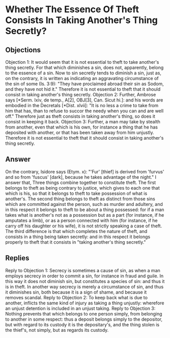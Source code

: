# Whether The Essence Of Theft Consists In Taking Another's Thing Secretly?
## Objections
Objection 1: It would seem that it is not essential to theft to take another's thing secretly. For that which diminishes a sin, does not, apparently, belong to the essence of a sin. Now to sin secretly tends to diminish a sin, just as, on the contrary, it is written as indicating an aggravating circumstance of the sin of some (Is. 3:9): "They have proclaimed abroad their sin as Sodom, and they have not hid it." Therefore it is not essential to theft that it should consist in taking another's thing secretly.
Objection 2: Further, Ambrose says [*Serm. lxiv, de temp., A[2], OBJ[3], Can. Sicut hi.]: and his words are embodied in the Decretals [*Dist. xlvii]: "It is no less a crime to take from him that has, than to refuse to succor the needy when you can and are well off." Therefore just as theft consists in taking another's thing, so does it consist in keeping it back.
Objection 3: Further, a man may take by stealth from another, even that which is his own, for instance a thing that he has deposited with another, or that has been taken away from him unjustly. Therefore it is not essential to theft that it should consist in taking another's thing secretly.
## Answer
On the contrary, Isidore says (Etym. x): "'Fur' [thief] is derived from 'furvus' and so from 'fuscus' [dark], because he takes advantage of the night."
I answer that, Three things combine together to constitute theft. The first belongs to theft as being contrary to justice, which gives to each one that which is his, so that it belongs to theft to take possession of what is another's. The second thing belongs to theft as distinct from those sins which are committed against the person, such as murder and adultery, and in this respect it belongs to theft to be about a thing possessed: for if a man takes what is another's not as a possession but as a part (for instance, if he amputates a limb), or as a person connected with him (for instance, if he carry off his daughter or his wife), it is not strictly speaking a case of theft. The third difference is that which completes the nature of theft, and consists in a thing being taken secretly: and in this respect it belongs properly to theft that it consists in "taking another's thing secretly."
## Replies
Reply to Objection 1: Secrecy is sometimes a cause of sin, as when a man employs secrecy in order to commit a sin, for instance in fraud and guile. In this way it does not diminish sin, but constitutes a species of sin: and thus it is in theft. In another way secrecy is merely a circumstance of sin, and thus it diminishes sin, both because it is a sign of shame, and because it removes scandal.
Reply to Objection 2: To keep back what is due to another, inflicts the same kind of injury as taking a thing unjustly: wherefore an unjust detention is included in an unjust taking.
Reply to Objection 3: Nothing prevents that which belongs to one person simply, from belonging to another in some respect: thus a deposit belongs simply to the depositor, but with regard to its custody it is the depositary's, and the thing stolen is the thief's, not simply, but as regards its custody.